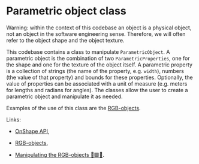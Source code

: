 # Parametric object class

Warning: within the context of this codebase an object is a physical object, not
an object in the software engineering sense. Therefore, we will often refer to
the object shape and the object texture.

This codebase contains a class to manipulate `ParametricObject`. A parametric
object is the combination of two `ParametricProperties`, one for the shape and
one for the texture of the object itself. A parametric property is a collection
of strings (the name of the property, e.g. `width`), numbers (the value of that
property) and bounds for these properties. Optionally, the value of properties
can be associated with a unit of measure (e.g. meters for lengths and radians
for angles). The classes allow the user to create a parametric object and
manipulate it as needed.

Examples of the use of this class are the [RGB-objects][RgbDocumentation].

Links:

-   [OnShape API][OnShapeAPI],

-   [RGB-objects][RgbDocumentation],

-   [Manipulating the RGB-objects &#128721;&#129001;&#128311;][go/rgb-stacking].


<!-- Hyperlinks  -->
[OnShapeAPI]: https://onshape-public.github.io/docs/

<!-- TODO(fnori): externally accesible documentation. -->
[RgbDocumentation]:
https://sites.google.com/corp/google.com/rgb--stacking#h.p_Hbvm_ijsde_K


[go/rgb-stacking]:
https://sites.google.com/corp/google.com/rgb--stacking#h.p_Hbvm_ijsde_K



